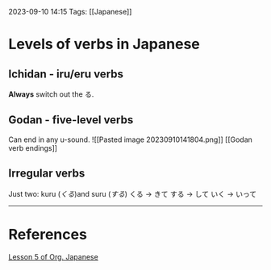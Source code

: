2023-09-10 14:15
Tags: [[Japanese]]

# Levels of verbs in Japanese
## Ichidan - iru/eru verbs
**Always** switch out the る.

## Godan - five-level verbs
Can end in any u-sound.
![[Pasted image 20230910141804.png]]
[[Godan verb endings]]
## Irregular verbs
Just two: kuru (*くる*)and suru (*する*)
くる -> きて
する -> して
いく -> いって

___
# References
[Lesson 5 of Org. Japanese](https://www.youtube.com/watch?v=GzEVLMDC8nw&list=PLg9uYxuZf8x_A-vcqqyOFZu06WlhnypWj&index=5)